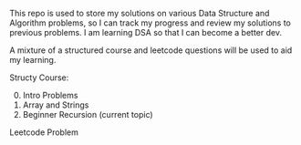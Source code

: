 This repo is used to store my solutions on various Data Structure and Algorithm problems, so I can track my progress and review my solutions to previous problems. I am learning DSA so that I can become a better dev.

A mixture of a structured course and leetcode questions will be used to aid my learning.

Structy Course:

0. Intro Problems
1. Array and Strings
2. Beginner Recursion (current topic)

Leetcode Problem